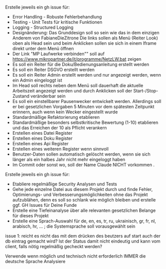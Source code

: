 Erstelle jeweils ein gh issue für:
  - Error Handling - Robuste Fehlerbehandlung
  - Testing - Unit Tests für kritische Funktionen
  - Logging - Structured Logging
  - Designänderung:
      Das Grunddesign soll so sein wie das in dem einzigen Anderem von FabianeDieZitrone
      Die links sollen als Menü (Reiter Look) oben als Head sein und beim Anklicken sollen sie sich in einem Iframe direkt unter dem Menü öffnen
  - Der Link "MP Laufwerke verbinden"" soll auf https://www.mikropartner.de/it/programme/NetzLW.bat zeigen
  - Es soll ein Reiter für die Doku/Bedienungsanleitung erstellt werden
  - Es soll ein Reiter DSGVO erstellt werden
  - Es soll ein Reiter Admin erstellt werden und nur angezeigt werden, wenn ein Admin eingeloggt ist
  - Im Head soll rechts neben dem Menü soll dauerhaft die aktuelle Arbeitszeit angezeigt werden und durch Anklicken soll der Start-/Stop-Zustand veränderbar sein
  - Es soll ein einstellbarer Pausenwecker entwickelt werden. Allerdings soll er bei gesetzlichen Vorgaben 5 Minuten vor dem spätesten Zeitpunkt erinnern, auch wenn kein Wecker eingestellt wurde 
  - Standardmäßige Refaktorierung etablieren
  - Standardmäßige besonders selbstkritische Bewertung (1-10) etablieren und das Erreichen der 10 als Pflicht verankern
  - Erstellen eines Datei Register
  - Erstellen eines Doku Register
  - Erstellen eines Api Register
  - Erstellen eines weiteren Register wenn sinnvoll
  - Benutzer-Daten sollen automatisch gelöscht werden, wenn sie sich länger als ein halbes Jahr nicht mehr eingeloggt haben
  - Im Commit oder sonst wo, soll der Name Claude NICHT vorkommen
  .

  
Erstelle jeweils ein gh issue für:
  - Etabliere regelmäßige Security Analysen und Tests 
  - Gehe jede einzelne Datei aus diesem Projekt durch und finde Fehler, Optimierungs- und Verbesserungsmöglichkeiten ohne das Projekt aufzublähen, denn es soll so schlank wie möglich bleiben und erstelle ggf. GH Issues für Deine Funde
  - Erstelle eine Tiefeinanalyse über alle relevanten gesetzlichen Belange für dieses Projekt
  - Erstelle eine Sprach-Auswahl für de, en, es, tr, ru, ukrainisch, gr, fr, nl, arabisch, hr, ... ; die Systemsprache soll vorausgewählt sein

issue 1: reicht es nicht das mit dem drücken des beutzers auf start auch der db eintrag gemacht wird? Ist der Status damit nicht eindeutig und kann vom client, falls nötig regelmäßig gecheckt werden?

Verwende wenn möglich und technisch nicht erforderlich IMMER die deutsche Sprache
Analysiere 

